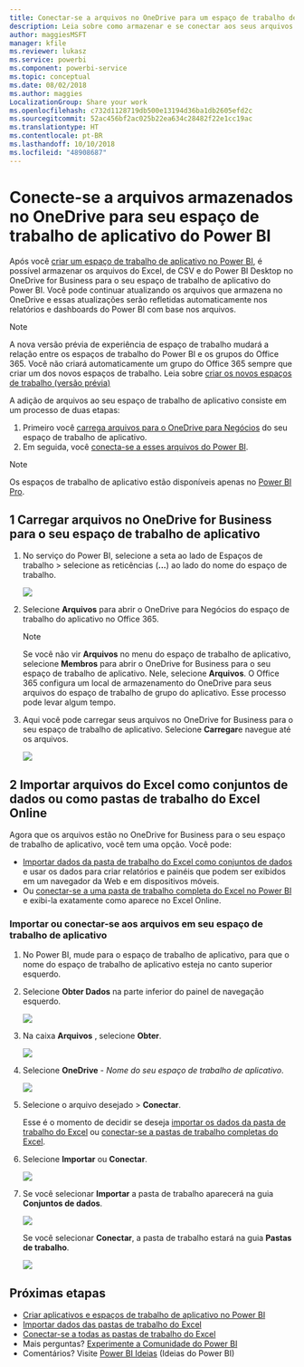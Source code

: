 ```yaml
---
title: Conectar-se a arquivos no OneDrive para um espaço de trabalho de aplicativo do Power BI
description: Leia sobre como armazenar e se conectar aos seus arquivos de Excel, CSV e do Power BI Desktop no OneDrive para o seu espaço de trabalho de aplicativo do Power BI.
author: maggiesMSFT
manager: kfile
ms.reviewer: lukasz
ms.service: powerbi
ms.component: powerbi-service
ms.topic: conceptual
ms.date: 08/02/2018
ms.author: maggies
LocalizationGroup: Share your work
ms.openlocfilehash: c732d1128719db500e13194d36ba1db2605efd2c
ms.sourcegitcommit: 52ac456bf2ac025b22ea634c28482f22e1cc19ac
ms.translationtype: HT
ms.contentlocale: pt-BR
ms.lasthandoff: 10/10/2018
ms.locfileid: "48908687"
---
```

# <a name="connect-to-files-stored-in-onedrive-for-your-power-bi-app-workspace"></a>Conecte-se a arquivos armazenados no OneDrive para seu espaço de trabalho de aplicativo do Power BI
Após você [criar um espaço de trabalho de aplicativo no Power BI](service-create-distribute-apps.md), é possível armazenar os arquivos do Excel, de CSV e do Power BI Desktop no OneDrive for Business para o seu espaço de trabalho de aplicativo do Power BI. Você pode continuar atualizando os arquivos que armazena no OneDrive e essas atualizações serão refletidas automaticamente nos relatórios e dashboards do Power BI com base nos arquivos. 

> [!NOTE]
> A nova versão prévia de experiência de espaço de trabalho mudará a relação entre os espaços de trabalho do Power BI e os grupos do Office 365. Você não criará automaticamente um grupo do Office 365 sempre que criar um dos novos espaços de trabalho. Leia sobre [criar os novos espaços de trabalho (versão prévia)](service-create-the-new-workspaces.md)

A adição de arquivos ao seu espaço de trabalho de aplicativo consiste em um processo de duas etapas: 

1. Primeiro você [carrega arquivos para o OneDrive para Negócios](service-connect-to-files-in-app-workspace-onedrive-for-business.md#1-upload-files-to-the-onedrive-for-business-for-your-app-workspace) do seu espaço de trabalho de aplicativo.
2. Em seguida, você [conecta-se a esses arquivos do Power BI](service-connect-to-files-in-app-workspace-onedrive-for-business.md#2-import-excel-files-as-datasets-or-as-excel-online-workbooks).

> [!NOTE]
> Os espaços de trabalho de aplicativo estão disponíveis apenas no [Power BI Pro](service-features-license-type.md).
> 
> 

## <a name="1-upload-files-to-the-onedrive-for-business-for-your-app-workspace"></a>1 Carregar arquivos no OneDrive for Business para o seu espaço de trabalho de aplicativo
1. No serviço do Power BI, selecione a seta ao lado de Espaços de trabalho > selecione as reticências (**...**) ao lado do nome do espaço de trabalho. 
   
   ![](media/service-connect-to-files-in-app-workspace-onedrive-for-business/power-bi-app-ellipsis.png)
2. Selecione **Arquivos** para abrir o OneDrive para Negócios do espaço de trabalho do aplicativo no Office 365.
   
   > [!NOTE]
   > Se você não vir **Arquivos** no menu do espaço de trabalho de aplicativo, selecione **Membros** para abrir o OneDrive for Business para o seu espaço de trabalho de aplicativo. Nele, selecione **Arquivos**. O Office 365 configura um local de armazenamento do OneDrive para seus arquivos do espaço de trabalho de grupo do aplicativo. Esse processo pode levar algum tempo. 
   > 
   > 
3. Aqui você pode carregar seus arquivos no OneDrive for Business para o seu espaço de trabalho de aplicativo. Selecione **Carregar**e navegue até os arquivos.
   
   ![](media/service-connect-to-files-in-app-workspace-onedrive-for-business/pbi_grpfilesonedrive.png)

## <a name="2-import-excel-files-as-datasets-or-as-excel-online-workbooks"></a>2 Importar arquivos do Excel como conjuntos de dados ou como pastas de trabalho do Excel Online
Agora que os arquivos estão no OneDrive for Business para o seu espaço de trabalho de aplicativo, você tem uma opção. Você pode: 

* [Importar dados da pasta de trabalho do Excel como conjuntos de dados](service-get-data-from-files.md) e usar os dados para criar relatórios e painéis que podem ser exibidos em um navegador da Web e em dispositivos móveis.
* Ou [conectar-se a uma pasta de trabalho completa do Excel no Power BI](service-excel-workbook-files.md) e exibi-la exatamente como aparece no Excel Online.

### <a name="import-or-connect-to-the-files-in-your-app-workspace"></a>Importar ou conectar-se aos arquivos em seu espaço de trabalho de aplicativo
1. No Power BI, mude para o espaço de trabalho de aplicativo, para que o nome do espaço de trabalho de aplicativo esteja no canto superior esquerdo. 
2. Selecione **Obter Dados** na parte inferior do painel de navegação esquerdo. 
   
   ![](media/service-connect-to-files-in-app-workspace-onedrive-for-business/power-bi-app-get-data-button.png)
3. Na caixa **Arquivos** , selecione **Obter**.
   
   ![](media/service-connect-to-files-in-app-workspace-onedrive-for-business/pbi_getfiles.png)
4. Selecione **OneDrive** - *Nome do seu espaço de trabalho de aplicativo*.
   
    ![](media/service-connect-to-files-in-app-workspace-onedrive-for-business/pbi_grp_one_drive_shrpt.png)
5. Selecione o arquivo desejado > **Conectar**.
   
    Esse é o momento de decidir se deseja [importar os dados da pasta de trabalho do Excel](service-get-data-from-files.md) ou [conectar-se a pastas de trabalho completas do Excel](service-excel-workbook-files.md).
6. Selecione **Importar** ou **Conectar**.
   
    ![](media/service-connect-to-files-in-app-workspace-onedrive-for-business/pbi_importexceldataorwholecrop.png)
7. Se você selecionar **Importar** a pasta de trabalho aparecerá na guia **Conjuntos de dados**. 
   
    ![](media/service-connect-to-files-in-app-workspace-onedrive-for-business/power-bi-app-excel-file-import.png)
   
    Se você selecionar **Conectar**, a pasta de trabalho estará na guia **Pastas de trabalho**.
   
    ![](media/service-connect-to-files-in-app-workspace-onedrive-for-business/power-bi-app-excel-file-connect.png)

## <a name="next-steps"></a>Próximas etapas
* [Criar aplicativos e espaços de trabalho de aplicativo no Power BI](service-create-distribute-apps.md)
* [Importar dados das pastas de trabalho do Excel](service-get-data-from-files.md)
* [Conectar-se a todas as pastas de trabalho do Excel](service-excel-workbook-files.md)
* Mais perguntas? [Experimente a Comunidade do Power BI](http://community.powerbi.com/)
* Comentários? Visite [Power BI Ideias](https://ideas.powerbi.com/forums/265200-power-bi) (Ideias do Power BI)

